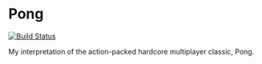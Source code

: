 # Pong
[![Build Status](https://tankernn.eu/jenkins/buildStatus/icon?job=Pong)](https://tankernn.eu/jenkins/job/Pong)

My interpretation of the action-packed hardcore multiplayer classic, Pong.
